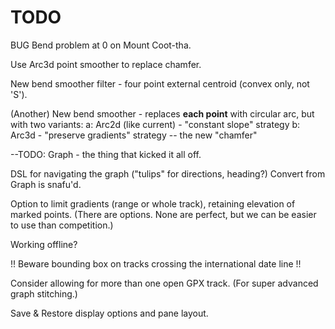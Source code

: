 

# TODO

BUG  Bend problem at 0 on Mount Coot-tha.

Use Arc3d point smoother to replace chamfer.

New bend smoother filter - four point external centroid (convex only, not 'S').

(Another) New bend smoother - replaces __each point__ with circular arc, but with two variants:
a: Arc2d (like current) - "constant slope" strategy
b: Arc3d - "preserve gradients" strategy -- the new "chamfer"

--TODO: Graph - the thing that kicked it all off.

DSL for navigating the graph ("tulips" for directions, heading?)
Convert from Graph is snafu'd.

Option to limit gradients (range or whole track), retaining elevation of marked points.
(There are options. None are perfect, but we can be easier to use than competition.)

Working offline?

!! Beware bounding box on tracks crossing the international date line !!

Consider allowing for more than one open GPX track.
(For super advanced graph stitching.)

Save & Restore display options and pane layout.

